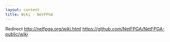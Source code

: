 ```yaml
---
layout: content 
title: Wiki - NetFPGA
---
```

Redirect http://netfpga.org/wiki.html https://github.com/NetFPGA/NetFPGA-public/wiki
<!--
<br />
Each platform has its own wiki paired with its GitHub repository.  
<br />
#NetFPGA 1G Platform Wiki#
* [The Guide](https://github.com/NetFPGA/netfpga/wiki/Guide) provides details about using NetFPGA 1G.
* [The Developer's Guide](https://github.com/NetFPGA/netfpga/wiki/DevelopersGuide) provides details about creating projects with the NetFPGA 1G
* [NetFPGA-1G license](1G_license.html) 
<br />
#NetFPGA 10G Platform Wiki#
To see the NetFPGA-10G repository and Wiki you will need to [register](10G_going_beta.html).

* [Wiki Home Page](https://github.com/NetFPGA/NetFPGA-public/wiki)
* [NetFPGA-10G license](10G_license.html)
-->
<!--
<html>
<head>
<meta http-equiv="refresh" content="0;
URL=https://github.com/NetFPGA/NetFPGA-public/wiki">
</head>
<body>
<script type="text/javascript">
window.location = "https://github.com/NetFPGA/NetFPGA-public/wiki";
</script>
</body>
</html>
-->
